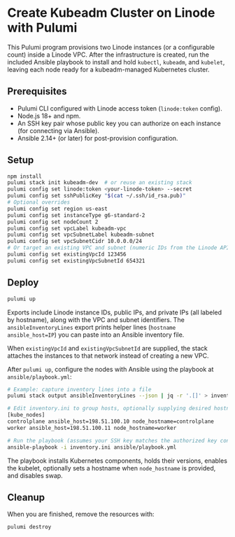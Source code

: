 # Create Kubeadm Cluster on Linode with Pulumi

This Pulumi program provisions two Linode instances (or a configurable count) inside a Linode VPC. After the infrastructure is created, run the included Ansible playbook to install and hold `kubectl`, `kubeadm`, and `kubelet`, leaving each node ready for a kubeadm-managed Kubernetes cluster.

## Prerequisites
- Pulumi CLI configured with Linode access token (`linode:token` config).
- Node.js 18+ and npm.
- An SSH key pair whose public key you can authorize on each instance (for connecting via Ansible).
- Ansible 2.14+ (or later) for post-provision configuration.

## Setup
```bash
npm install
pulumi stack init kubeadm-dev  # or reuse an existing stack
pulumi config set linode:token <your-linode-token> --secret
pulumi config set sshPublicKey "$(cat ~/.ssh/id_rsa.pub)"
# Optional overrides
pulumi config set region us-east
pulumi config set instanceType g6-standard-2
pulumi config set nodeCount 2
pulumi config set vpcLabel kubeadm-vpc
pulumi config set vpcSubnetLabel kubeadm-subnet
pulumi config set vpcSubnetCidr 10.0.0.0/24
# Or target an existing VPC and subnet (numeric IDs from the Linode API/Cloud Manager)
pulumi config set existingVpcId 123456
pulumi config set existingVpcSubnetId 654321
```

## Deploy
```bash
pulumi up
```

Exports include Linode instance IDs, public IPs, and private IPs (all labeled by hostname), along with the VPC and subnet identifiers. The `ansibleInventoryLines` export prints helper lines (`hostname ansible_host=IP`) you can paste into an Ansible inventory file.

When `existingVpcId` and `existingVpcSubnetId` are supplied, the stack attaches the instances to that network instead of creating a new VPC.

After `pulumi up`, configure the nodes with Ansible using the playbook at `ansible/playbook.yml`:

```bash
# Example: capture inventory lines into a file
pulumi stack output ansibleInventoryLines --json | jq -r '.[]' > inventory.ini

# Edit inventory.ini to group hosts, optionally supplying desired hostnames
[kube_nodes]
controlplane ansible_host=198.51.100.10 node_hostname=controlplane
worker ansible_host=198.51.100.11 node_hostname=worker

# Run the playbook (assumes your SSH key matches the authorized key configured above)
ansible-playbook -i inventory.ini ansible/playbook.yml
```

The playbook installs Kubernetes components, holds their versions, enables the kubelet, optionally sets a hostname when `node_hostname` is provided, and disables swap.

## Cleanup
When you are finished, remove the resources with:
```bash
pulumi destroy
```
